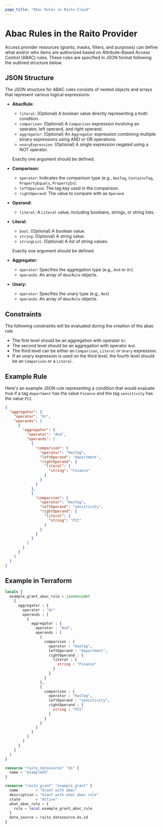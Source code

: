 ```yaml
---
page_title: "Abac Rules in Raito Cloud"
---
```


# Abac Rules in the Raito Provider

Access provider resources (grants, masks, filters, and purposes) can define what and/or who items are authorized based on Attribute-Based Access Control (ABAC) rules. These rules are specified in JSON format following the outlined structure below.

## JSON Structure

The JSON structure for ABAC rules consists of nested objects and arrays that represent various logical expressions:

* **AbacRule:**
    * `literal`: (Optional) A boolean value directly representing a truth condition.
    * `comparison`: (Optional) A `Comparison` expression involving an operator, left operand, and right operand.
    * `aggregator`: (Optional) An `Aggregator` expression combining multiple binary expressions using AND or OR operations.
    * `unaryExpression`: (Optional) A single expression negated using a NOT operator.

  Exactly one argument should be defined.

* **Comparison:**
    * `operator`: Indicates the comparison type (e.g., `HasTag`, `ContainsTag`, `PropertyEquals`, `PropertyIn`).
    * `leftOperand`: The tag key used in the comparison.
    * `rightOperand`: The value to compare with as `Operand`.

* **Operand:**
    * `literal`: A `Literal` value, including booleans, strings, or string lists.

* **Literal:**
    * `bool`: (Optional) A boolean value.
    * `string`: (Optional) A string value.
    * `stringList`: (Optional) A list of string values.

  Exactly one argument should be defined.

* **Aggregator:**
    * `operator`: Specifies the aggregation type (e.g., `And` or `Or`).
    * `operands`: An array of `AbacRule` objects.

* **Unary:**
    * `operator`: Specifies the unary type (e.g., `Not`)
    * `operands`: An array of `AbacRule` objects.

## Constraints

The following constraints will be evaluated during the creation of the abac rule

* The first level should be an aggregation with operator `Or`.
* The second level should be an aggregation with operator `And`.
* The third level can be either an `Comparison`, `Literal` or `Unary` expression.
* If an unary expression is used on the third level, the fourth level should be an `Comparison` or a `Literal`.

## Example Rule

Here's an example JSON rule representing a condition that would evaluate true if a tag `department` has the value `Finance` and the tag `sensitivity` has the value `PII`.

```json
{
  "aggregator": {
    "operator": "Or",
    "operands": [
      {
        "aggregator": {
          "operator": "And",
          "operands": [
            {
              "comparison": {
                "operator": "HasTag",
                "leftOperand": "department",
                "rightOperand": {
                  "literal": {
                    "string": "Finance"
                  }
                }
              }
            },
            {
              "comparison": {
                "operator": "HasTag",
                "leftOperand": "sensitivity",
                "rightOperand": {
                  "literal": {
                    "string": "PII"
                  }
                }
              }
            }
          ]
        }
      }
    ]
  }
} 
```

## Example in Terraform

```terraform
locals {
  example_grant_abac_rule = jsonencode(
    {
      aggregator : {
        operator : "Or"
        operands : [
          {
            aggregator : {
              operator : "And",
              operands : [
                {
                  comparison : {
                    operator : "HasTag",
                    leftOperand : "department",
                    rightOperand : {
                      literal : {
                        string : "Finance"
                      }
                    }
                  }
                },
                {
                  comparison : {
                    operator : "HasTag",
                    leftOperand : "sensitivity",
                    rightOperand : {
                      string : "PII"
                    }
                  }
                }
              ]
            }
          }
        ]
      }
    }
  )
}

resource "raito_datasource" "ds" {
  name = "exampleDS"
}

resource "raito_grant" "example_grant" {
  name        = "Grant with abac"
  description = "Grant with what abac rule"
  state       = "Active"
  what_abac_rule = {
    rule = local.example_grant_abac_rule
  }
  data_source = raito_datasource.ds.id
}
```
